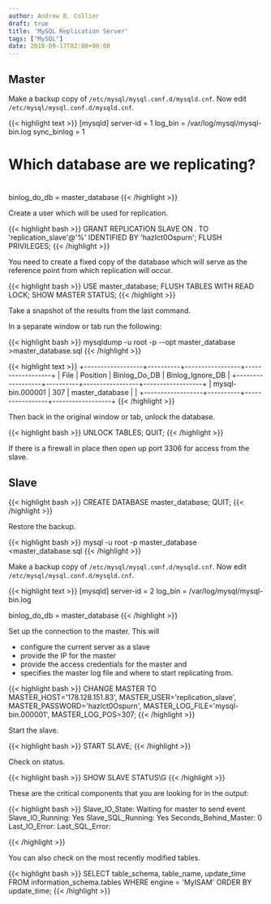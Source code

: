 ```yaml
---
author: Andrew B. Collier
draft: true
title: 'MySQL Replication Server'
tags: ["MySQL"]
date: 2018-09-17T02:00+00:00
---
```


<!-- https://www.digitalocean.com/community/tutorials/how-to-set-up-master-slave-replication-in-mysql -->

## Master

Make a backup copy of `/etc/mysql/mysql.conf.d/mysqld.cnf`. Now edit `/etc/mysql/mysql.conf.d/mysqld.cnf`.

{{< highlight text >}}
[mysqld]
server-id               = 1
log_bin                 = /var/log/mysql/mysql-bin.log
sync_binlog             = 1

# Which database are we replicating?
#
binlog_do_db            = master_database
{{< /highlight >}}

Create a user which will be used for replication.

{{< highlight bash >}}
GRANT REPLICATION SLAVE ON *.* TO 'replication_slave'@'%' IDENTIFIED BY 'hazIct0Ospurn';
FLUSH PRIVILEGES;
{{< /highlight >}}

You need to create a fixed copy of the database which will serve as the reference point from which replication will occur.

{{< highlight bash >}}
USE master_database;
FLUSH TABLES WITH READ LOCK;
SHOW MASTER STATUS;
{{< /highlight >}}

Take a snapshot of the results from the last command.

In a separate window or tab run the following:

{{< highlight bash >}}
mysqldump -u root -p --opt master_database >master_database.sql
{{< /highlight >}}

{{< highlight text >}}
+------------------+----------+-----------------+------------------+
| File             | Position | Binlog_Do_DB    | Binlog_Ignore_DB |
+------------------+----------+-----------------+------------------+
| mysql-bin.000001 |      307 | master_database |                  |
+------------------+----------+-----------------+------------------+
{{< /highlight >}}

Then back in the original window or tab, unlock the database.

{{< highlight bash >}}
UNLOCK TABLES;
QUIT;
{{< /highlight >}}

If there is a firewall in place then open up port 3306 for access from the slave.

## Slave

{{< highlight bash >}}
CREATE DATABASE master_database;
QUIT;
{{< /highlight >}}

Restore the backup.

{{< highlight bash >}}
mysql -u root -p master_database <master_database.sql
{{< /highlight >}}

Make a backup copy of `/etc/mysql/mysql.conf.d/mysqld.cnf`. Now edit `/etc/mysql/mysql.conf.d/mysqld.cnf`.

{{< highlight text >}}
[mysqld]
server-id               = 2
log_bin                 = /var/log/mysql/mysql-bin.log

binlog_do_db            = master_database
{{< /highlight >}}

Set up the connection to the master. This will

- configure the current server as a slave
- provide the IP for the master
- provide the access credentials for the master and
- specifies the master log file and where to start replicating from.

{{< highlight bash >}}
CHANGE MASTER TO MASTER_HOST='178.128.151.83', MASTER_USER='replication_slave', MASTER_PASSWORD='hazIct0Ospurn', MASTER_LOG_FILE='mysql-bin.000001', MASTER_LOG_POS=307;
{{< /highlight >}}

Start the slave.

{{< highlight bash >}}
START SLAVE;
{{< /highlight >}}

Check on status.

{{< highlight bash >}}
SHOW SLAVE STATUS\G
{{< /highlight >}}

These are the critical components that you are looking for in the output:

{{< highlight bash >}}
               Slave_IO_State: Waiting for master to send event
             Slave_IO_Running: Yes
            Slave_SQL_Running: Yes
        Seconds_Behind_Master: 0
                Last_IO_Error: 
               Last_SQL_Error: 

{{< /highlight >}}

You can also check on the most recently modified tables.

{{< highlight bash >}}
SELECT table_schema, table_name, update_time
FROM information_schema.tables
WHERE engine = 'MyISAM'
ORDER BY update_time;
{{< /highlight >}}